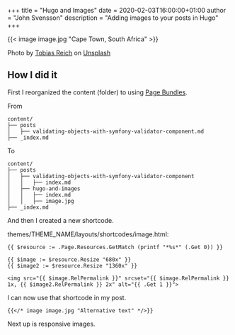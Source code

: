 +++
title = "Hugo and Images"
date = 2020-02-03T16:00:00+01:00
author = "John Svensson"
description = "Adding images to your posts in Hugo"
+++

{{< image image.jpg "Cape Town, South Africa" >}}

Photo by [Tobias Reich](https://unsplash.com/@electerious) on [Unsplash](https://unsplash.com/)

## How I did it

First I reorganized the content (folder) to using [Page Bundles](https://gohugo.io/content-management/page-bundles/).

From

```
content/
├── posts
│   ├── validating-objects-with-symfony-validator-component.md
├── _index.md
```

To

```
content/
├── posts
│   ├── validating-objects-with-symfony-validator-component
│   │   ├── index.md
│   ├── hugo-and-images
│   │   ├── index.md
│   │   ├── image.jpg
├── _index.md
```

And then I created a new shortcode.

themes/THEME_NAME/layouts/shortcodes/image.html:

```
{{ $resource := .Page.Resources.GetMatch (printf "*%s*" (.Get 0)) }}

{{ $image := $resource.Resize "680x" }}
{{ $image2 := $resource.Resize "1360x" }}

<img src="{{ $image.RelPermalink }}" srcset="{{ $image.RelPermalink }} 1x, {{ $image2.RelPermalink }} 2x" alt="{{ .Get 1 }}">
```

I can now use that shortcode in my post.

```
{{</* image image.jpg "Alternative text" */>}}
```

Next up is responsive images.
